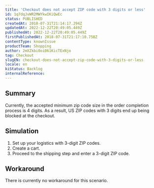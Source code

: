 ```yaml
---
title: 'Checkout does not accept ZIP code with 3 digits or less'
id: 1q7dqJvWR2MWYkwIKiQwEc
status: PUBLISHED
createdAt: 2018-07-31T21:14:17.294Z
updatedAt: 2022-12-22T20:49:05.449Z
publishedAt: 2022-12-22T20:49:05.449Z
firstPublishedAt: 2018-07-31T21:17:10.758Z
contentType: knownIssue
productTeam: Shopping
author: 2mXZkbi0oi061KicTExNjo
tag: Checkout
slugEN: checkout-does-not-accept-zip-code-with-3-digits-or-less
locale: en
kiStatus: Backlog
internalReference: 
---
```


## Summary

Currently, the accepted minimum zip code size in the order completion process is 4 digits. As a result, US ZIP codes with 3 digits end up being blocked at the checkout.

## Simulation

1. Set up your logistics with 3-digit ZIP codes.
2. Create a cart.
3. Proceed to the shipping step and enter a 3-digit ZIP code.

## Workaround

There is currently no workaround for this scenario.


